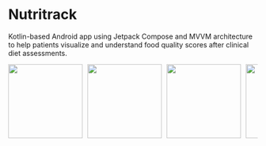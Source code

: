# Nutritrack
Kotlin-based Android app using Jetpack Compose and MVVM architecture to help patients visualize and understand food quality scores after clinical diet assessments. 


<div style="display: flex; gap: 10px; overflow-x: auto;">
  <img src="https://github.com/user-attachments/assets/9491fa1d-443b-4d3a-92d2-5aea1b54660f" width="150" />
  <img src="https://github.com/user-attachments/assets/80213472-eb7e-4ce3-99b4-349a2dba6fcd" width="150" />
  <img src="https://github.com/user-attachments/assets/81d11210-248b-4a74-b112-6c737ae0110e" width="150" />
  <img src="https://github.com/user-attachments/assets/6d764128-3c65-4563-b473-8ccd47e312ff" width="150" />
  <img src="https://github.com/user-attachments/assets/6f743c3b-7f34-4b55-8c0d-4987c4a4d2d2" width="150" />
  <img src="https://github.com/user-attachments/assets/4c83b41a-8ba8-4ff1-a4b5-4bd31405321a" width="150" />
  <img src="https://github.com/user-attachments/assets/5ae94aa7-a04d-4a16-a430-dd1342ca0fa2" width="150" />
</div>





